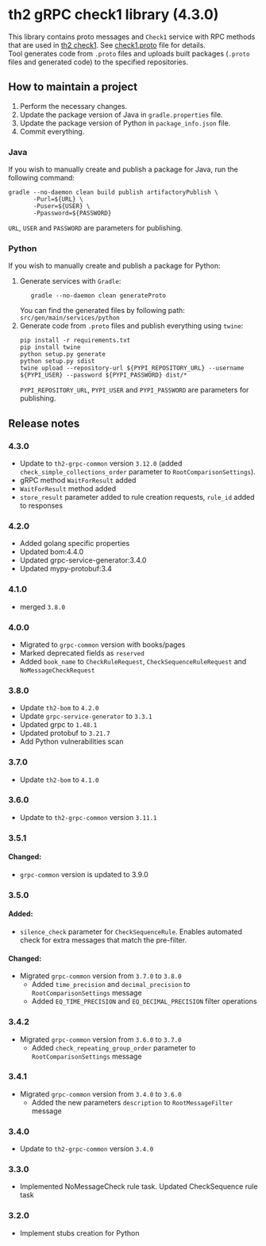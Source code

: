 # th2 gRPC check1 library (4.3.0)

This library contains proto messages and `Check1` service with RPC methods that are used
in [th2 check1](https://github.com/th2-net/th2-check1 "th2-check1").
See [check1.proto](src/main/proto/th2_grpc_check1/check1.proto "check1.proto") file for details. <br>
Tool generates code from `.proto` files and uploads built packages (`.proto` files and generated code) to the specified
repositories.

## How to maintain a project

1. Perform the necessary changes.
2. Update the package version of Java in `gradle.properties` file.
3. Update the package version of Python in `package_info.json` file.
4. Commit everything.

### Java

If you wish to manually create and publish a package for Java, run the following command:

```
gradle --no-daemon clean build publish artifactoryPublish \
       -Purl=${URL} \ 
       -Puser=${USER} \
       -Ppassword=${PASSWORD}
```

`URL`, `USER` and `PASSWORD` are parameters for publishing.

### Python

If you wish to manually create and publish a package for Python:

1. Generate services with `Gradle`:
    ```
       gradle --no-daemon clean generateProto
    ```
   You can find the generated files by following path: `src/gen/main/services/python`
2. Generate code from `.proto` files and publish everything using `twine`:
    ```
    pip install -r requirements.txt
    pip install twine
    python setup.py generate
    python setup.py sdist
    twine upload --repository-url ${PYPI_REPOSITORY_URL} --username ${PYPI_USER} --password ${PYPI_PASSWORD} dist/*
    ```
   `PYPI_REPOSITORY_URL`, `PYPI_USER` and `PYPI_PASSWORD` are parameters for publishing.

## Release notes

### 4.3.0

+ Update to `th2-grpc-common` version `3.12.0` (added `check_simple_collections_order` parameter to `RootComparisonSettings`).
+ gRPC method `WaitForResult` added
+ `WaitForResult` method added
+ `store_result` parameter added to rule creation requests, `rule_id` added to responses

### 4.2.0

+ Added golang specific properties
+ Updated bom:4.4.0
+ Updated grpc-service-generator:3.4.0
+ Updated mypy-protobuf:3.4

### 4.1.0

+ merged `3.8.0`

### 4.0.0

+ Migrated to `grpc-common` version with books/pages
+ Marked deprecated fields as `reserved`
+ Added `book_name` to `CheckRuleRequest`, `CheckSequenceRuleRequest` and `NoMessageCheckRequest`

### 3.8.0

+ Update `th2-bom` to `4.2.0`
+ Update `grpc-service-generator` to `3.3.1`
+ Updated grpc to `1.48.1`
+ Updated protobuf to `3.21.7`
+ Add Python vulnerabilities scan

### 3.7.0

+ Update `th2-bom` to `4.1.0`

### 3.6.0

+ Update to `th2-grpc-common` version `3.11.1`

### 3.5.1

#### Changed:

+ `grpc-common` version is updated to 3.9.0

### 3.5.0

#### Added:

+ `silence_check` parameter for `CheckSequenceRule`. Enables automated check for extra messages that match the
  pre-filter.

#### Changed:

+ Migrated `grpc-common` version from `3.7.0` to `3.8.0`
    + Added `time_precision` and `decimal_precision` to `RootComparisonSettings` message
    + Added `EQ_TIME_PRECISION` and `EQ_DECIMAL_PRECISION` filter operations

### 3.4.2

+ Migrated `grpc-common` version from `3.6.0` to `3.7.0`
    + Added `check_repeating_group_order` parameter to `RootComparisonSettings` message

### 3.4.1

+ Migrated `grpc-common` version from `3.4.0` to `3.6.0`
    + Added the new parameters `description` to `RootMessageFilter` message

### 3.4.0

+ Update to `th2-grpc-common` version `3.4.0`

### 3.3.0

+ Implemented NoMessageCheck rule task. Updated CheckSequence rule task

### 3.2.0

+ Implement stubs creation for Python